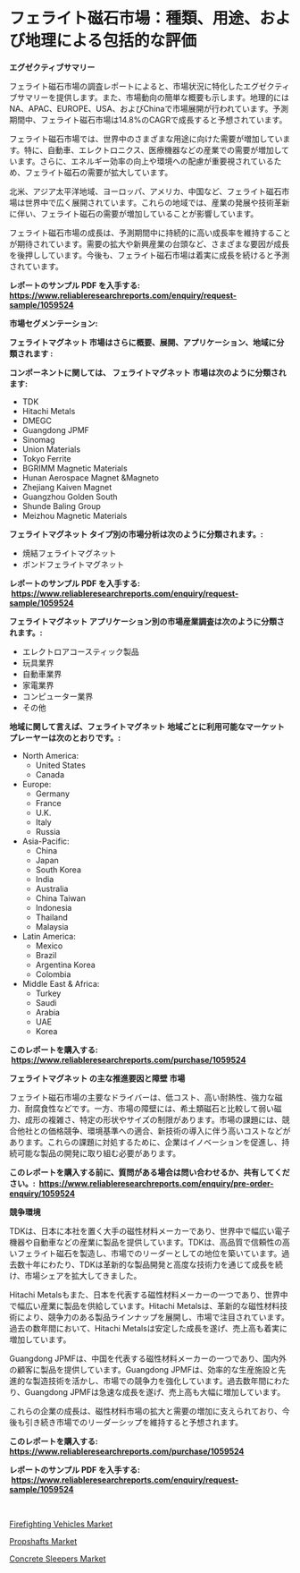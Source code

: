 <p><h1>フェライト磁石市場：種類、用途、および地理による包括的な評価</h1></p><p><strong>エグゼクティブサマリー</strong></p>
<p><p>フェライト磁石市場の調査レポートによると、市場状況に特化したエグゼクティブサマリーを提供します。また、市場動向の簡単な概要も示します。地理的にはNA、APAC、EUROPE、USA、およびChinaで市場展開が行われています。予測期間中、フェライト磁石市場は14.8%のCAGRで成長すると予想されています。</p><p>フェライト磁石市場では、世界中のさまざまな用途に向けた需要が増加しています。特に、自動車、エレクトロニクス、医療機器などの産業での需要が増加しています。さらに、エネルギー効率の向上や環境への配慮が重要視されているため、フェライト磁石の需要が拡大しています。</p><p>北米、アジア太平洋地域、ヨーロッパ、アメリカ、中国など、フェライト磁石市場は世界中で広く展開されています。これらの地域では、産業の発展や技術革新に伴い、フェライト磁石の需要が増加していることが影響しています。</p><p>フェライト磁石市場の成長は、予測期間中に持続的に高い成長率を維持することが期待されています。需要の拡大や新興産業の台頭など、さまざまな要因が成長を後押ししています。今後も、フェライト磁石市場は着実に成長を続けると予測されています。</p></p>
<p><strong>レポートのサンプル PDF を入手する: <a href="https://www.reliableresearchreports.com/enquiry/request-sample/1059524">https://www.reliableresearchreports.com/enquiry/request-sample/1059524</a></strong></p>
<p><strong>市場セグメンテーション:</strong></p>
<p><strong> フェライトマグネット 市場はさらに概要、展開、アプリケーション、地域に分類されます :</strong></p>
<p><strong>コンポーネントに関しては、 フェライトマグネット 市場は次のように分類されます: &nbsp;</strong></p>
<p><ul><li>TDK</li><li>Hitachi Metals</li><li>DMEGC</li><li>Guangdong JPMF</li><li>Sinomag</li><li>Union Materials</li><li>Tokyo Ferrite</li><li>BGRIMM Magnetic Materials</li><li>Hunan Aerospace Magnet &Magneto</li><li>Zhejiang Kaiven Magnet</li><li>Guangzhou Golden South</li><li>Shunde Baling Group</li><li>Meizhou Magnetic Materials</li></ul></p>
<p><strong> フェライトマグネット タイプ別の市場分析は次のように分類されます。:</strong></p>
<p><ul><li>焼結フェライトマグネット</li><li>ボンドフェライトマグネット</li></ul></p>
<p><strong>レポートのサンプル PDF を入手する: &nbsp;<a href="https://www.reliableresearchreports.com/enquiry/request-sample/1059524">https://www.reliableresearchreports.com/enquiry/request-sample/1059524</a></strong></p>
<p><strong> フェライトマグネット アプリケーション別の市場産業調査は次のように分類されます。:</strong></p>
<p><ul><li>エレクトロアコースティック製品</li><li>玩具業界</li><li>自動車業界</li><li>家電業界</li><li>コンピューター業界</li><li>その他</li></ul></p>
<p><strong>地域に関して言えば、フェライトマグネット 地域ごとに利用可能なマーケットプレーヤーは次のとおりです。:</strong></p>
<p><ul>
    <li>
        North America:
        <ul>
            <li>United States</li>
            <li>Canada</li>
        </ul>
    </li>
    <li>
        Europe:
        <ul>
            <li>Germany</li>
            <li>France</li>
            <li>U.K.</li>
            <li>Italy</li>
            <li>Russia</li>
        </ul>
    </li>
    <li>
        Asia-Pacific:
        <ul>
            <li>China</li>
            <li>Japan</li>
            <li>South Korea</li>
            <li>India</li>
            <li>Australia</li>
            <li>China Taiwan</li>
            <li>Indonesia</li>
            <li>Thailand</li>
            <li>Malaysia</li>
        </ul>
    </li>
    <li>
        Latin America:
        <ul>
            <li>Mexico</li>
            <li>Brazil</li>
            <li>Argentina Korea</li>
            <li>Colombia</li>
        </ul>
    </li>
    <li>
        Middle East & Africa:
        <ul>
            <li>Turkey</li>
            <li>Saudi</li>
            <li>Arabia</li>
            <li>UAE</li>
            <li>Korea</li>
        </ul>
    </li>
    </ul></p>
<p><strong>このレポートを購入する: &nbsp;<a href="https://www.reliableresearchreports.com/purchase/1059524">https://www.reliableresearchreports.com/purchase/1059524</a></strong></p>
<p><strong>フェライトマグネット の主な推進要因と障壁 市場</strong></p>
<p><p>フェライト磁石市場の主要なドライバーは、低コスト、高い耐熱性、強力な磁力、耐腐食性などです。一方、市場の障壁には、希土類磁石と比較して弱い磁力、成形の複雑さ、特定の形状やサイズの制限があります。市場の課題には、競合他社との価格競争、環境基準への適合、新技術の導入に伴う高いコストなどがあります。これらの課題に対処するために、企業はイノベーションを促進し、持続可能な製品の開発に取り組む必要があります。</p></p>
<p><strong>このレポートを購入する前に、質問がある場合は問い合わせるか、共有してください。:&nbsp; <a href="https://www.reliableresearchreports.com/enquiry/pre-order-enquiry/1059524">https://www.reliableresearchreports.com/enquiry/pre-order-enquiry/1059524</a></strong></p>
<p><strong>競争環境</strong></p>
<p><p>TDKは、日本に本社を置く大手の磁性材料メーカーであり、世界中で幅広い電子機器や自動車などの産業に製品を提供しています。TDKは、高品質で信頼性の高いフェライト磁石を製造し、市場でのリーダーとしての地位を築いています。過去数十年にわたり、TDKは革新的な製品開発と高度な技術力を通じて成長を続け、市場シェアを拡大してきました。</p><p>Hitachi Metalsもまた、日本を代表する磁性材料メーカーの一つであり、世界中で幅広い産業に製品を供給しています。Hitachi Metalsは、革新的な磁性材料技術により、競争力のある製品ラインナップを展開し、市場で注目されています。過去の数年間において、Hitachi Metalsは安定した成長を遂げ、売上高も着実に増加しています。</p><p>Guangdong JPMFは、中国を代表する磁性材料メーカーの一つであり、国内外の顧客に製品を提供しています。Guangdong JPMFは、効率的な生産施設と先進的な製造技術を活かし、市場での競争力を強化しています。過去数年間にわたり、Guangdong JPMFは急速な成長を遂げ、売上高も大幅に増加しています。</p><p>これらの企業の成長は、磁性材料市場の拡大と需要の増加に支えられており、今後も引き続き市場でのリーダーシップを維持すると予想されます。</p></p>
<p><strong>このレポートを購入する: &nbsp; <a href="https://www.reliableresearchreports.com/purchase/1059524">https://www.reliableresearchreports.com/purchase/1059524</a></strong></p>
<p><strong>レポートのサンプル PDF を入手する: &nbsp;<a href="https://www.reliableresearchreports.com/enquiry/request-sample/1059524">https://www.reliableresearchreports.com/enquiry/request-sample/1059524</a></strong><strong></strong></p>
<p>&nbsp;</p>
<p><p><a href="https://github.com/jodemen/Market-Research-Report-List-1/blob/main/firefighting-vehicles-market.md">Firefighting Vehicles Market</a></p><p><a href="https://github.com/Sarissaschmalingtr6fz2739/Market-Research-Report-List-1/blob/main/propshafts-market.md">Propshafts Market</a></p><p><a href="https://github.com/jj19131/Market-Research-Report-List-1/blob/main/concrete-sleepers-market.md">Concrete Sleepers Market</a></p></p>